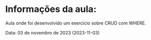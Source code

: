 # Informações da aula:
Aula onde foi desenvolvido um exercício sobre CRUD com WHERE.

<p>Data: 03 de novembro de 2023 (2023-11-03)<p> 
